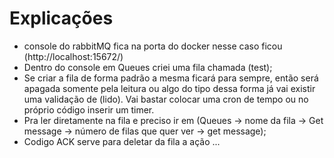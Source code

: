 # Explicações

- console do rabbitMQ fica na porta do docker nesse caso ficou (http://localhost:15672/)
- Dentro do console em Queues criei uma fila chamada (test);
- Se criar a fila de forma padrão a mesma ficará para sempre, então será apagada somente pela leitura ou algo do tipo dessa forma já vai existir uma validação de (lido). Vai bastar colocar uma cron de tempo ou no próprio código inserir um timer.
- Pra ler diretamente na fila e preciso ir em (Queues -> nome da fila -> Get message -> número de filas que quer ver -> get message);
- Codigo ACK serve para deletar da fila a ação ...
